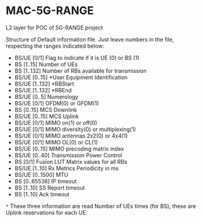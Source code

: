 # MAC-5G-RANGE
L2 layer for POC of 5G-RANGE project

Structure of Default information file. Just leave numbers in the file, respecting the ranges indicated below:


 - BS/UE	[0/1]		Flag to indicate if it is UE (0) or BS (1)
 - BS		[1..15]		Number of UEs 
 - BS		[1..132]	Number of RBs available for transmission
 - BS/UE	[0..15]		*User Equipment Identification
 - BS/UE	[1..132]	*RBStart
 - BS/UE	[1..132]	*RBEnd
 - BS/UE 	[0..5]		Numerology
 - BS/UE 	[0/1]		OFDM(0) or GFDM(1)
 - BS		[0..15]		MCS Downlink
 - BS/UE	[0..15]		MCS Uplink
 - BS/UE	[0/1]		MIMO on(1) or off(0)
 - BS/UE	[0/1]		MIMO diversity(0) or multiplexing(1)
 - BS/UE	[0/1]		MIMO antennas 2x2(0) or 4x4(1)
 - BS/UE	[0/1]		MIMO OL(0) or CL(1)
 - BS/UE	[0..15]		MIMO precoding matrix index
 - BS/UE 	[0..40]	    Transmission Power Control
 - BS		[0/1]		Fusion LUT Matrix values for all RBs
 - BS/UE	[1..10]	    Rx Metrics Periodicity in ms
 - BS/UE	[0..1500]	MTU
 - BS		[0..65536]	IP timeout
 - BS		[1..10]	    SS Report timeout
 - BS		[1..10]	    Ack timeout


`*` These three information are read Number of UEs times (for BS), these are Uplink reservations for each UE. 
